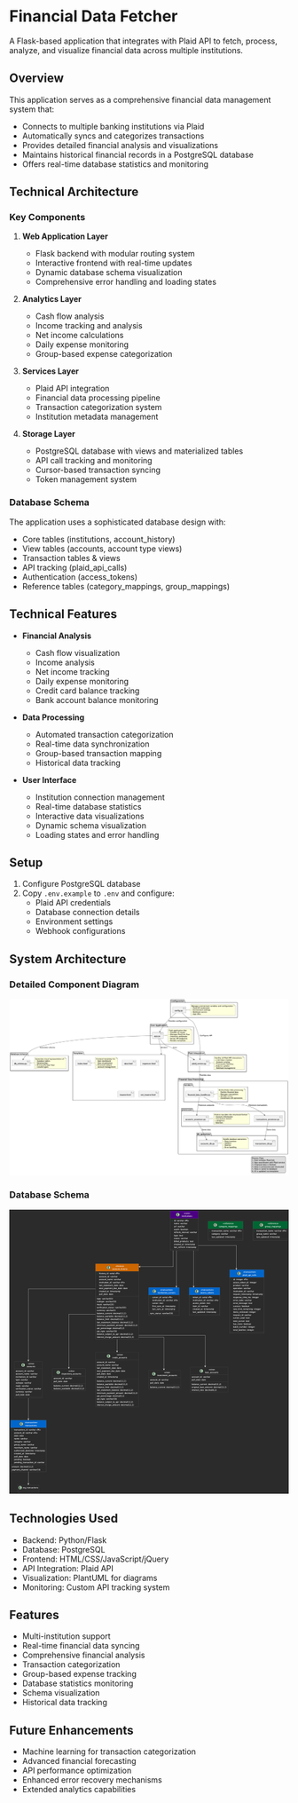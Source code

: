# Financial Data Fetcher

A Flask-based application that integrates with Plaid API to fetch, process, analyze, and visualize financial data across multiple institutions.

## Overview

This application serves as a comprehensive financial data management system that:
- Connects to multiple banking institutions via Plaid
- Automatically syncs and categorizes transactions
- Provides detailed financial analysis and visualizations
- Maintains historical financial records in a PostgreSQL database
- Offers real-time database statistics and monitoring

## Technical Architecture

### Key Components
1. **Web Application Layer**
   - Flask backend with modular routing system
   - Interactive frontend with real-time updates
   - Dynamic database schema visualization
   - Comprehensive error handling and loading states

2. **Analytics Layer**
   - Cash flow analysis
   - Income tracking and analysis
   - Net income calculations
   - Daily expense monitoring
   - Group-based expense categorization

3. **Services Layer**
   - Plaid API integration
   - Financial data processing pipeline
   - Transaction categorization system
   - Institution metadata management

4. **Storage Layer**
   - PostgreSQL database with views and materialized tables
   - API call tracking and monitoring
   - Cursor-based transaction syncing
   - Token management system

### Database Schema
The application uses a sophisticated database design with:
- Core tables (institutions, account_history)
- View tables (accounts, account type views)
- Transaction tables & views
- API tracking (plaid_api_calls)
- Authentication (access_tokens)
- Reference tables (category_mappings, group_mappings)

## Technical Features

- **Financial Analysis**
  - Cash flow visualization
  - Income analysis
  - Net income tracking
  - Daily expense monitoring
  - Credit card balance tracking
  - Bank account balance monitoring

- **Data Processing**
  - Automated transaction categorization
  - Real-time data synchronization
  - Group-based transaction mapping
  - Historical data tracking

- **User Interface**
  - Institution connection management
  - Real-time database statistics
  - Interactive data visualizations
  - Dynamic schema visualization
  - Loading states and error handling

## Setup
1. Configure PostgreSQL database
2. Copy `.env.example` to `.env` and configure:
   - Plaid API credentials
   - Database connection details
   - Environment settings
   - Webhook configurations

## System Architecture

### Detailed Component Diagram
![Component Diagram](app/diagrams/diagram.png)

### Database Schema
![Database Schema](app/diagrams/database.png)

## Technologies Used
- Backend: Python/Flask
- Database: PostgreSQL
- Frontend: HTML/CSS/JavaScript/jQuery
- API Integration: Plaid API
- Visualization: PlantUML for diagrams
- Monitoring: Custom API tracking system

## Features
- Multi-institution support
- Real-time financial data syncing
- Comprehensive financial analysis
- Transaction categorization
- Group-based expense tracking
- Database statistics monitoring
- Schema visualization
- Historical data tracking

## Future Enhancements
- Machine learning for transaction categorization
- Advanced financial forecasting
- API performance optimization
- Enhanced error recovery mechanisms
- Extended analytics capabilities
